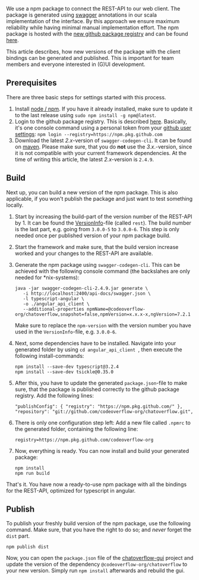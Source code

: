 We use a npm package to connect the REST-API to our web client. The package is generated using [swagger](https://swagger.io/) annotations in our scala implementation of the interface. By this approach we ensure maximum reliability while having minimal manual implementation effort. The npm package is hosted with the [new github package registry](https://github.com/features/package-registry) and can be found [here](https://github.com/codeoverflow-org/chatoverflow/packages).

This article describes, how new versions of the package with the client bindings can be generated and published. This is important for team members and everyone interested in (G)UI development.

## Prerequisites

There are three basic steps for settings started with this process.

1. Install [node / npm](https://nodejs.org/). If you have it already installed, make sure to update it to the last release using `sudo npm install -g npm@latest`.
2. Login to the github package registry. This is described [here](https://help.github.com/en/github/managing-packages-with-github-package-registry/configuring-npm-for-use-with-github-package-registry#authenticating-to-github-package-registry). Basically, it's one console command using a personal token from your [github user settings](https://github.com/settings/tokens): `npm login --registry=https://npm.pkg.github.com`
3. Download the latest *2.x*-version of `swagger-codegen-cli`. It can be found on [maven](https://mvnrepository.com/artifact/io.swagger/swagger-codegen-cli). Please make sure, that you do **not** use the *3.x*.-version, since it is not compatible with your current framework dependencies. At the time of writing this article, the latest *2.x*-version is `2.4.9`.

## Build

Next up, you can build a new version of the npm package. This is also applicable, if you won't publish the package and just want to test something locally.

1. Start by increasing the build-part of the version number of the REST-API by 1. It can be found the [VersionInfo](https://github.com/codeoverflow-org/chatoverflow/blob/develop/src/main/scala/org/codeoverflow/chatoverflow/VersionInfo.scala)-file (called `rest`). The build number is the last part, e.g. going from `3.0.0-5` to `3.0.0-6`. This step is only needed once per published version of your npm package build.

2. Start the framework and make sure, that the build version increase worked and your changes to the REST-API are available.

3. Generate the npm package using `swagger-codegen-cli`. This can be achieved with the following console command (the backslahes are only needed for *nix-systems):

   ```
   java -jar swagger-codegen-cli-2.4.9.jar generate \
      -i http://localhost:2400/api-docs/swagger.json \
      -l typescript-angular \
      -o ./angular_api_client \
      --additional-properties npmName=@codeoverflow-org/chatoverflow,snapshot=false,npmVersion=x.x.x-x,ngVersion=7.2.1
   ```

   Make sure to replace the `npm-version` with the version number you have used in the `VersionInfo`-file, e.g. `3.0.0-6`.

4. Next, some dependencies have to be installed. Navigate into your generated folder by using `cd angular_api_client `, then execute the following install-commands:

   ```
   npm install --save-dev typescript@3.2.4
   npm install --save-dev tsickle@0.35.0
   ```

5. After this, you have to update the generated `package.json`-file to make sure, that the package is published correctly to the github package registry. Add the following lines:

   ```
   "publishConfig": { "registry": "https://npm.pkg.github.com/" },
   "repository": "git://github.com/codeoverflow-org/chatoverflow.git",
   ```

6. There is only one configuration step left: Add a new file called `.npmrc` to the generated folder, containing the following line:

   ```
   registry=https://npm.pkg.github.com/codeoverflow-org
   ```

7. Now, everything is ready. You can now install and build your generated package:

   ```
   npm install
   npm run build
   ```

That's it. You have now a ready-to-use npm package with all the bindings for the REST-API, optimized for typescript in angular.

## Publish

To publish your freshly build version of the npm package, use the following command. Make sure, that you have the right to do so; and *never* forget the `dist` part.

```
npm publish dist
```

Now, you can open the `package.json` file of the [chatoverflow-gui](https://github.com/codeoverflow-org/chatoverflow-gui) project and update the version of the dependency `@codeoverflow-org/chatoverflow` to your new version. Simply run `npm install` afterwards and rebuild the gui.